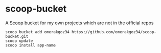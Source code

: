 # scoop-bucket
A [Scoop](https://scoop.sh) bucket for my own projects which are not in the official repos  
  
```
scoop bucket add omerakgoz34 https://github.com/omerakgoz34/scoop-bucket.git
scoop update
scoop install app-name
```
